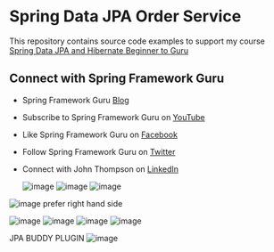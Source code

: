 # Spring Data JPA Order Service

This repository contains source code examples to support my course [Spring Data JPA and Hibernate Beginner to Guru](https://www.udemy.com/course/hibernate-and-spring-data-jpa-beginner-to-guru/?referralCode=251C4C865302C7B1BB8F)

## Connect with Spring Framework Guru
* Spring Framework Guru [Blog](https://springframework.guru/)
* Subscribe to Spring Framework Guru on [YouTube](https://www.youtube.com/channel/UCrXb8NaMPQCQkT8yMP_hSkw)
* Like Spring Framework Guru on [Facebook](https://www.facebook.com/springframeworkguru/)
* Follow Spring Framework Guru on [Twitter](https://twitter.com/spring_guru)
* Connect with John Thompson on [LinkedIn](http://www.linkedin.com/in/springguru)

  ![image](https://github.com/user-attachments/assets/b8d9eeb6-2cfa-4ed3-938e-956b60f154b0)
  ![image](https://github.com/user-attachments/assets/b36e18a1-7adf-417c-8565-da5e580f3478)
![image](https://github.com/user-attachments/assets/48fd7404-23a8-49f7-b0e2-9eb5baeed69b)

![image](https://github.com/user-attachments/assets/ffb07d72-68aa-4da5-8e07-e89838079a34)
prefer right hand side


![image](https://github.com/user-attachments/assets/a847b606-abb9-4545-aa39-5f447756636c)
![image](https://github.com/user-attachments/assets/1deb5c03-7dd8-459c-b0a4-923a113a5618)
![image](https://github.com/user-attachments/assets/6b586cd9-a3fd-4778-b11e-6238e1d1a7a2)
![image](https://github.com/user-attachments/assets/8639b3ef-6ea1-433c-a690-00851b9b4728)


JPA BUDDY PLUGIN
![image](https://github.com/user-attachments/assets/d88de6d4-43d8-4d92-a47b-06f53e627dce)

